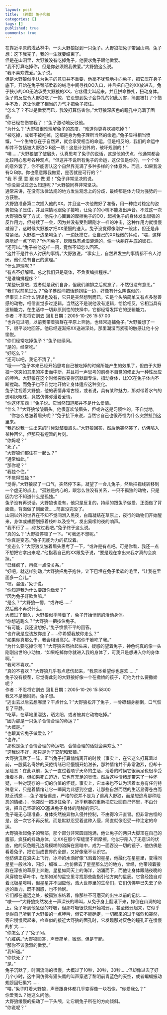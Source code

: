 ```yaml
---
layout: post
title: （转载）兔子和狼
categories: []
tags: []
published: true
comments: true
---
```

<p>在靠近平原的浅丛林中，一头大野狼捉到一只兔子。大野狼把兔子带回山洞，兔子想：这下我完了，我的一生就要结束了。<br />
但是在山洞里，大野狼没有吃掉兔子，他要求兔子跟他做爱。<br />
“我不打算吃掉你，但是你必须跟我做爱。”大野狼这么说。<br />
“我不喜欢做爱。”兔子说。<br />
但是大野狼似乎认为兔子的意见并不重要，他毫不犹豫地扑向兔子，把它压在身子底下，开始在兔子臀部柔软的绒毛中间寻找OO入口，并且把自己的XX放进去。兔子狭小的OO无法承受大野狼的XX，它疼得尖叫起来，并且拼命挣扎，扭动身体。<br />
兔子的反应令大野狼吃了一惊，它没想到兔子会挣扎的如此厉害，简直被打了个措手不及，这让他费了相当的力气才把兔子按住。<br />
“怎么了？不过是做爱而已，我没打算伤害你。”大野狼深灰色的瞳孔中充满了困惑。<br />
“你已经在伤害我了！”兔子激动地反驳他。<br />
“为什么？”大野狼很难理解兔子的态度，“难道你更喜欢被吃掉？”<br />
“被吃掉，或者不被吃掉，这都是身为兔子理所当然的命运。”兔子显得相当愤慨，“一个生物存在于自然界，就会承受相当的命运，但是相反的，我们的命运中却并不包括被大野狼Q B这一项！这是计划外的，破坏规则的！”<br />
“噢……”大野狼皱了皱眉头，认真思考了兔子的说话，这是他的优点，他通常都会比较用心思考各种观点，“但这并不说所有兔子的命运，这仅仅是你的，一个个体的意外罢了，你不能否认这个自然界充满了多种多样的个体意外。而且，如果我没有Q B你。你也愿意跟我做爱，是否就是可行的？”<br />
“我 不 愿 意 跟 你 做 爱！”兔子非常坚决的说。<br />
“你没尝试过怎么知道呢？”大野狼同样非常坚决。<br />
通常来讲，在没有法律法规的地方发生观念上的分歧，最终都是体力较为强势的一方获胜。<br />
大野狼准备第二次插入他的XX。并且这一次他做好了准备，用一种绝对稳定的姿势把兔子压住，并且深情地跟兔子接吻，让兔子的小嘴不能发出声音。不过这一次大野狼改变了方式，他先小心翼翼的摩擦兔子的OO，起初兔子的身体发出很强的反作用力，但持续了一会，因为并没有受到跟刚才一样的冲击，这种作用力就慢慢减弱了，这时候大野狼才把XX缓慢的送入。兔子没觉得像刚才一般疼，但还是非常紧张。大野狼一边亲吻兔子，一边抚摸它，让自己的XX轻微的抖动，“喂，这样感觉好一点了吧？”他问兔子，灰眼珠有点湿漉漉的，像一块躺在井底的卵石。<br />
“还可以。”兔子被他这样一问，竟然不知怎么回答。<br />
“这并不是件令人讨厌的事情。”大野狼说，“事实上，自然界发生的事情都不令人讨厌，他们总有自己的道理。”<br />
“什么道理呢？”<br />
“有点不好解释。总之我们只是载体，不负责编排程序。”<br />
“是谁编排程序？”<br />
“某些玩意吧，或者就是我们自身，但我们编排之后就忘了，不然很没有意思。”<br />
“我们以前见过么？”兔子蓦然间把话题拐往一边，好像有什么阴谋似的。<br />
但事实上它什么阴谋也没有，它只是突然想到而已，它是个头脑简单又有点多愁善感的动物，相信直觉多过逻辑。当然这不是说他没有逻辑，恰恰相反，它相当具有逻辑能力，在生活中一切非原则性的抉择中，它都经常发挥它的逻辑能力。<br />
 作者：不忍将它割去  回复日期：2005-10-26 15:57:00  <br />
“也许见过吧，以前我带着狼群在平原上奔驰，也经常追捕兔子。”大野狼想了一下，很平淡地回答。他已经逐渐把XX送进深处，那里潮湿而紧密的触感让他十分愉悦。<br />
“你们经常吃掉兔子？”兔子继续问。<br />
“是的，经常吃。”<br />
“好吃么？”<br />
“还可以吧，我记不清了。”<br />
“哦——”兔子本来已经开始思考自己被吃掉的时候所能产生的效果了，但由于大野狼一次突如其来的冲击而中断，并且将一声思考的前奏不自觉的修正为一种性反应的呻吟。大野狼在这个时候突然变得沉默跟专注，扭动身体，让XX在兔子体内不断搅动。而兔子也不自觉地开始让身体适应这种变化。<br />
兔子注视着大野狼，他的表情非常古怪，或者说，具有某种魅力，那对带着水气的透明灰眼珠，竟然仿佛弥漫着爱情。<br />
“你这坏东西！”兔子说。它当然知道那并不是什么爱情。<br />
“什么？”大野狼皱皱眉头。他很喜欢皱眉头，但或许这是习惯性的，不自觉地。<br />
　“你怎么总皱着眉头呢？”兔子接下来说，当然它自己也很奇怪为什么突然扯到这里来。<br />
“我妈说我一生出来的时候就皱着眉头。”大野狼回答，然后他突然笑了，仿佛陷入某种回忆，但那只有短暂的片刻。<br />
“你妈呢？”<br />
“死了。”<br />
“大野狼们都住在一起么？”<br />
“通常如此。”<br />
“那你呢？”<br />
“我独个住。”<br />
“不觉得孤独？”<br />
“觉得。”大野狼叹了一口气，突然停下来，凝望了一会儿兔子，然后把视线转移到一个虚无的点上。“孤独是内心的，跟怎么住没有关系，一只不孤独的动物，只是因为它不知道什么是孤独。”<br />
兔子没有再说话，大野狼也没有，他只是反复的，持续的跟兔子做爱，正面做了背面做，背面做了侧面做……简直没完没了。<br />
山洞以外的世界在不知不觉间滑入黑夜，白霜凝结在草原上，夜行的动物们开始醒来，身体或翅膀划擦着枝叶以及空气，发出奚嗦的夜的响声。<br />
“我不行了……你放过我吧。”兔子终于这么说。<br />
“真的么？”大野狼停顿了一下。“可我还不想呢。”<br />
“你真是变态。”兔子无能为力的抗议着。<br />
“变态么？”大野狼又皱着眉头思考了一下，“或许是有点吧。可是你看，我还一点不想把它拿出来呢，”他指着自己的XX跟兔子说，“要是现在拿出来我才真的会疯掉。”<br />
“已经疯了，再疯一点没关系。”<br />
“好吧，就这样别动，”大野狼把兔子抱住，让下巴埋在兔子柔软的毛里，“让我在里面多一会儿。”<br />
“嘿，混蛋。”兔子说。<br />
“你知道我为什么要跟你做爱？”<br />
“因为兔子好欺负嘛。”<br />
“是么？”大野狼一愣，“或许吧……”<br />
然后他不再说什么。<br />
大概过了很久，大野狼似乎睡着了，兔子开始悄悄的活动身体。<br />
“你想逃跑么？”大野狼一把按住兔子。<br />
“有可能，我还没想好。”兔子愤愤不平的回答。<br />
“也许我是应该放你走了……你希望我放你走么？”<br />
“如果你真那么干，我会相当高兴。不然你干脆吃了我。”<br />
“为什么要吃掉你呢？”大野狼突然抬起头来，疑惑的望着兔子，神色纯真的像一头刚刚出世的小动物，“如果吃掉你你就进入我的身体了，可我只是想进入你的身体啊。”<br />
“我可不喜欢。”<br />
“真的不喜欢？”大野狼几乎有点悲伤起来，“我原本希望你也喜欢……”<br />
兔子没有接茬，它觉得此刻的大野狼好像一个在撒娇的孩子，可他为什么要撒娇呢？<br />
 作者：不忍将它割去  回复日期：2005-10-26 15:58:00  <br />
我又不是他妈妈，兔子想。<br />
“逃出去以后去想哪里？干点什么？”大野狼松开了兔子，一骨碌翻身躺倒，口气恢复了平静。<br />
“吃草，在草地里溜达，晒太阳，或者被其它动物吃掉。”<br />
“因为那是一只兔子合情合理的命运？”<br />
“大概是。”<br />
“也跟其它兔子做爱么？”<br />
“也许。”<br />
“那也是兔子合情合理的命运吧，合情合理的话就会喜欢么？”<br />
“这我说不好，那只是为了交配和繁殖。”<br />
大野狼沉默了一阵，正当兔子打算悄悄离开的时候（事实上，在它这么打算着以前，一股莫名奇妙的厌倦情绪已经慢慢开始滋长，那种情绪并不非常激烈，但却十足险恶：在此以前，兔子一直过着顺乎天命的生活，活着的时候它很满足也很享受活着本身，但如果死亡迫近，它也有充足的觉悟。然后这种情绪却带来了一种怀疑，一种对现存的一切的价值的怀疑。事实上，它本来也不认为活着本身有任何特殊意义，只是着情绪让它一瞬间为此感到空虚，让那些自然而然的生活显得苍白而缺乏诱惑……兔子准备逃走，严格的说并不是为了逃离大野狼，而是想逃离那种险恶的情绪。），他突然一把捉住兔子，近乎粗暴的重新把它扯回自己怀里，不由分说，把自己坚硬的XX塞进兔子身体的隐秘的洞穴。<br />
兔子毫无心理准备，身体突然被异物入侵并控制，不由得冷汗直冒。但非常古怪的是，这一次它不再反抗，而是默默忍受着这种入侵，简直就像忍受一种注定的命运。<br />
大野狼抬起兔子的臀部，那个部分非常圆润饱满，他让兔子的两只大脚顶在自己的腹部，疯狂的抖动身体，让XX在那个窄缝里不断摩擦，他似乎陷入了无意识的状态，他的灰色瞳孔边缘模糊的溶解在黑暗中，成为一面吞没一切的镜子，他仿佛是看着兔子，把它当成世界的全部，又好像毫不认识它。<br />
他仿佛正在浪尖上飞行，冰冷的水滴好像飞溅着的星星，他融化在星星里，变得同星星一般冰冷，闪烁，细微……他仿佛去了星星那么远的地方，曾经，他带领着狼群在深夜的草原上奔跑，星星如同天上的海洋，汹涌而下，而他让身体跟随夜晚的风穿梭在草叶中，在那如潮的星空里寻找那些能指引他方向的星辰。它曾经独自对着北极星嗥叫，但星星并不回应他，浩大世界里的生命们，它们仿佛早已失去了命运的重力，既不困惑，也不怜悯。<br />
它们都在遥远之处，被孤独冻结着，像那些不可磨灭的出生以前的记忆……<br />
“嗷——”大野狼突然发出一声深长的嗥叫，从兔子身上翻滚下来，摔倒在山洞的地上。兔子听到他急促的呼吸，但那呼吸很快就开始减弱，，甚至微弱起来，它似乎觉得自己听到了大野狼的一点呻吟，但它不能确定，一切都来的过于强烈和突然，等它慢慢爬起来，检查似的接近大野狼的面孔时，它发现那对灰色的瞳孔正在慢慢的扩大……<br />
“你怎么了？”兔子问。<br />
“心脏病。”大野狼回答，声音简单，微弱，但是干脆。<br />
“那你不该激烈的做爱。”<br />
“我知道。”<br />
“你快死了？”<br />
“是。”<br />
兔子沉默了，时间流淌的很慢，大概过了10秒，20秒，30秒……但却像过去了好几个小时，这中间仿佛有猫头鹰的叫声穿透了黎明前青蓝色的天空，或者蝙蝠振动翅膀回归巢穴……<br />
“喂，”兔子盯着大野狼，声音跟身体都几乎变得像一块石像，“你爱我么？”<br />
你爱我么？她这么问他。<br />
大野狼缓慢的扭动了一下头颅，让它朝兔子所在的方向倾斜。<br />
“你说呢？”</p>
